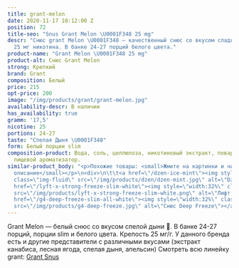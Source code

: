 ```yaml
---
title: grant-melon
date: 2020-11-17 10:12:00 Z
position: 72
title-seo: "Snus Grant Melon \U0001F348 25 mg"
descr: "Снюс grant Melon \U0001F348 — качественный снюс со вкусом сладкой мяты. Крепость
  25 мг никотина. В банке 24-27 порций белого цвета."
product-name: "Grant Melon \U0001F348 25 mg"
product-alt: Снюс Grant Melon
strong: Крепкий
brand: Grant
composition: Белый
price: 215
opt-price: 200
image: "/img/products/grant/grant-melon.jpg"
availability-descr: В наличии
has_availability: true
gramm: '17,5'
nicotine: 25
portions: 24-27
taste: "Спелая Дыня \U0001F348"
form: Белый порции slim
composition-product: Вода, соль, целлюлоза, никотиновый экстракт, поваренная сода,
  пищевой ароматизатор.
similar-product_body: "<p>Похожие товары: <small>Жмите на картинки и читайте полное
  описание</small></p>\n<div>\n\t\t<a href=\"/dzen-ice-mint\"><img style=\"width:32%\"
  class=\"img-fluid\" src=\"/img/products/dzen/dzen-mint.jpg\" alt=\"Dzen Ice Mint\"></a>\n\t\t<a
  href=\"/lyft-x-strong-freeze-slim-white\"><img style=\"width:32%\" class=\"img-fluid\"
  src=\"/img/products/lyft-x-strong-freeze-slim-white.png\" alt=\"Лифт фриз\"></a>\n<a
  href=\"/g4-deep-freeze-slim-all-white\"><img style=\"width:32%\" class=\"img-fluid\"
  src=\"/img/products/g4-deep-freeze.jpg\" alt=\"Снюс Deep Freeze\"></a>\n</div>"
---
```


Grant Melon — белый снюс со вкусом спелой дыни 🍈. В банке 24-27 порций, порции slim и белого цвета. Крепость 25 мг/г. У данного бренда есть и другие представители c различными вкусами (экстракт канабиса, лесная ягода, спелая дыня, апельсин) Смотреть всю линейку grant: <a href="/grant-snus">Grant Snus</a>